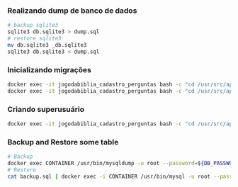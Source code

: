 ### Realizando dump de banco de dados

```sh
# backup sqlite3
sqlite3 db.sqlite3 > dump.sql
# restore sqlite3
mv db.sqlite3 _db.sqlite3
sqlite3 db.sqlite3 < dump.sql
```

### Inicializando migrações

```sh
docker exec -it jogodabiblia_cadastro_perguntas bash -c "cd /usr/src/app/app && python manage.py makemigrations"
docker exec -it jogodabiblia_cadastro_perguntas bash -c "cd /usr/src/app/app && python manage.py migrate"
```

### Criando superusuário

```sh
docker exec -it jogodabiblia_cadastro_perguntas bash -c "cd /usr/src/app/app && python manage.py createsuperuser"
```

### Backup and Restore some table
```sh
# Backup
docker exec CONTAINER /usr/bin/mysqldump -u root --password=${DB_PASSWORD} django_cadastro_perguntas biblia_livro > biblia_livro.sql
# Restore
cat backup.sql | docker exec -i CONTAINER /usr/bin/mysql -u root --password=root DATABASE
```
